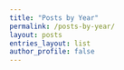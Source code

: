 ```yaml
---
title: "Posts by Year"
permalink: /posts-by-year/
layout: posts
entries_layout: list
author_profile: false
---
```

